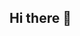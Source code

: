 ## Hi there 👋

<!--
**Bozelli9/Bozelli9** is a ✨ _special_ ✨ repository because its `README.md` (this file) appears on your GitHub profile.

# Olá! Eu sou [Seu Nome] 👋

## 🚀 Estatísticas do GitHub
![GitHub Stats](https://github-readme-stats.vercel.app/api?username=Bozelli9&show_icons=true&count_private=true&hide=prs&theme=radical)

## 🖥️ Linguagens Mais Usadas
![Top Langs](https://github-readme-stats.vercel.app/api/top-langs/?username=Bozell9&layout=compact)

## 📈 Atividade no GitHub
![GitHub Activity Graph](https://activity-graph.herokuapp.com/graph?username=Bozelli9&theme=github)
